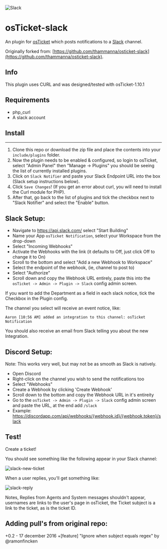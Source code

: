 ![Slack](https://a.slack-edge.com/ae57/img/slack_api_logo.png)

osTicket-slack
==============
An plugin for [osTicket](https://osticket.com) which posts notifications to a [Slack](https://slack.com) channel.

Originally forked from: [https://github.com/thammanna/osticket-slack](https://github.com/thammanna/osticket-slack).

Info
------
This plugin uses CURL and was designed/tested with osTicket-1.10.1

## Requirements
- php_curl
- A slack account

## Install
--------
1. Clone this repo or download the zip file and place the contents into your `include/plugins` folder.
1. Now the plugin needs to be enabled & configured, so login to osTicket, select "Admin Panel" then "Manage -> Plugins" you should be seeing the list of currently installed plugins.
1. Click on `Slack Notifier` and paste your Slack Endpoint URL into the box (Slack setup instructions below). 
1. Click `Save Changes`! (If you get an error about curl, you will need to install the Curl module for PHP). 
1. After that, go back to the list of plugins and tick the checkbox next to "Slack Notifier" and select the "Enable" button.


## Slack Setup:
- Navigate to https://api.slack.com/ select "Start Building"
- Name your App `osTicket Notification`, select your Workspace from the drop-down
- Select "Incoming Webhooks"
- Activate the Webhooks with the link (it defaults to Off, just click Off to change it to On)
- Scroll to the bottom and select "Add a new Webhook to Workspace"
- Select the endpoint of the webhook, (ie, channel to post to)
- Select "Authorize"
- Scroll down and copy the Webhook URL entirely, paste this into the `osTicket -> Admin -> Plugin -> Slack` config admin screen.

If you want to add the Department as a field in each slack notice, tick the Checkbox in the Plugin config.

The channel you select will receive an event notice, like:
```
Aaron [10:56 AM] added an integration to this channel: osTicket Notification
```
You should also receive an email from Slack telling you about the new Integration.


## Discord Setup:
Note: This works very well, but may not be as smooth as Slack is natively.

- Open Discord
- Right-click on the channel you wish to send the notifications too
- Select "Webhooks"
- Create a Webhook by clicking 'Create Webhook'
- Scroll down to the bottom and copy the Webhook URL in it's entireity
- Go to the `osTicket -> Admin -> Plugin -> Slack` config admin screen and paste the URL, at the end add `/slack`
- Example: https://discordapp.com/api/webhooks/{webhook.id}/{webhook.token}/slack

## Test!
Create a ticket!

You should see something like the following appear in your Slack channel:

![slack-new-ticket](https://user-images.githubusercontent.com/5077391/31572647-923e07b0-b0f6-11e7-9515-98205d6f800f.png)

When a user replies, you'll get something like:

![slack-reply](https://user-images.githubusercontent.com/5077391/31572648-9279eb18-b0f6-11e7-97da-9a9c63a200d4.png)

Notes, Replies from Agents and System messages shouldn't appear, usernames are links to the user's page 
in osTicket, the Ticket subject is a link to the ticket, as is the ticket ID. 

## Adding pull's from original repo:
 +0.2 - 17 december 2016
 +[feature] "Ignore when subject equals regex" by @ramonfincken
